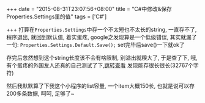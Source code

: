 +++
date = "2015-08-31T23:07:56+08:00"
title = "C#中修改&保存Properties.Settings里的值"
tags = ['C#']

+++
打算在`Properties.Settings`中存一个不太短也不太长的string, 一直存不了, 程序退出, 就回到默认值, 着实蛋疼, google之发现算是一个低级错误, 其实就漏了一句: `Properties.Settings.Default.Save();` set完毕后save()一下就ok了


<!--more-->


存完后忽然想到这个string长度该不会有啥限制, 别溢出就糗大了, 于是查了下, 哦, 有个蛋疼的外国友人还真的自己测试了下,[跳转查看][1] 发现能存很长很长(32767个字符)

然后我默默算了下我这个小程序的list容量, 一个item大概150长, 也就是说可以存200多条数据, 呵呵, 足够了~


[1]: http://stackoverflow.com/questions/20457089/is-there-a-maximum-size-for-application-settings
